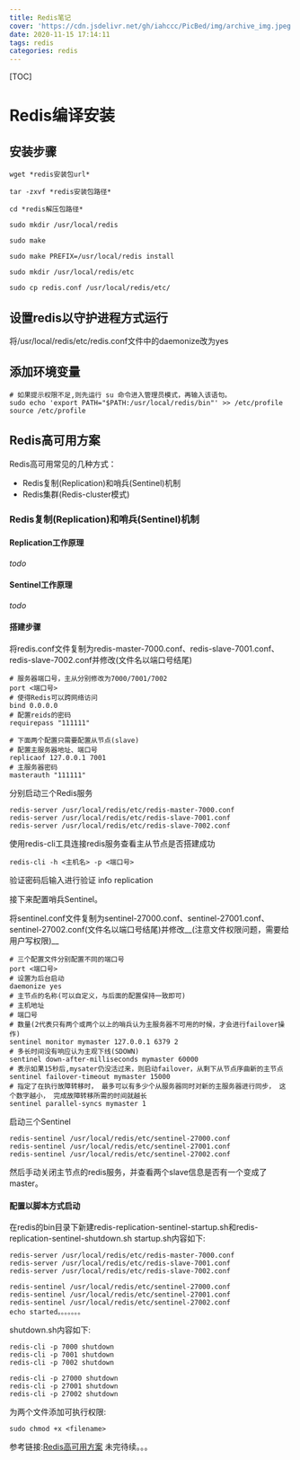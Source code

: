 ```yaml
---
title: Redis笔记
cover: 'https://cdn.jsdelivr.net/gh/iahccc/PicBed/img/archive_img.jpeg'
date: 2020-11-15 17:14:11
tags: redis
categories: redis
---
```


[TOC]

# Redis编译安装
## 安装步骤
    wget *redis安装包url*  

    tar -zxvf *redis安装包路径*  

    cd *redis解压包路径*  

    sudo mkdir /usr/local/redis  

    sudo make  

    sudo make PREFIX=/usr/local/redis install  

    sudo mkdir /usr/local/redis/etc  

    sudo cp redis.conf /usr/local/redis/etc/  

## 设置redis以守护进程方式运行
将/usr/local/redis/etc/redis.conf文件中的daemonize改为yes
## 添加环境变量
    # 如果提示权限不足,则先运行 su 命令进入管理员模式，再输入该语句。
    sudo echo 'export PATH="$PATH:/usr/local/redis/bin"' >> /etc/profile   
    source /etc/profile

## Redis高可用方案
Redis高可用常见的几种方式：
* Redis复制(Replication)和哨兵(Sentinel)机制
* Redis集群(Redis-cluster模式)

### Redis复制(Replication)和哨兵(Sentinel)机制
#### Replication工作原理
*todo*

#### Sentinel工作原理
*todo*

#### 搭建步骤
将redis.conf文件复制为redis-master-7000.conf、redis-slave-7001.conf、redis-slave-7002.conf并修改(文件名以端口号结尾)

    # 服务器端口号，主从分别修改为7000/7001/7002
    port <端口号>
    # 使得Redis可以跨网络访问 
    bind 0.0.0.0 
    # 配置reids的密码 
    requirepass "111111" 

    # 下面两个配置只需要配置从节点(slave) 
    # 配置主服务器地址、端口号 
    replicaof 127.0.0.1 7001 
    # 主服务器密码 
    masterauth "111111"

分别启动三个Redis服务

    redis-server /usr/local/redis/etc/redis-master-7000.conf
    redis-server /usr/local/redis/etc/redis-slave-7001.conf
    redis-server /usr/local/redis/etc/redis-slave-7002.conf

使用redis-cli工具连接redis服务查看主从节点是否搭建成功

    redis-cli -h <主机名> -p <端口号>
    
验证密码后输入进行验证
    info replication


接下来配置哨兵Sentinel。

将sentinel.conf文件复制为sentinel-27000.conf、sentinel-27001.conf、sentinel-27002.conf(文件名以端口号结尾)并修改__(注意文件权限问题，需要给用户写权限)__

    # 三个配置文件分别配置不同的端口号
    port <端口号>
    # 设置为后台启动
    daemonize yes
    # 主节点的名称(可以自定义，与后面的配置保持一致即可)
    # 主机地址
    # 端口号
    # 数量(2代表只有两个或两个以上的哨兵认为主服务器不可用的时候，才会进行failover操作)
    sentinel monitor mymaster 127.0.0.1 6379 2
    # 多长时间没有响应认为主观下线(SDOWN)
    sentinel down-after-milliseconds mymaster 60000
    # 表示如果15秒后,mysater仍没活过来，则启动failover，从剩下从节点序曲新的主节点
    sentinel failover-timeout mymaster 15000
    # 指定了在执行故障转移时， 最多可以有多少个从服务器同时对新的主服务器进行同步， 这个数字越小， 完成故障转移所需的时间就越长
    sentinel parallel-syncs mymaster 1

启动三个Sentinel

    redis-sentinel /usr/local/redis/etc/sentinel-27000.conf
    redis-sentinel /usr/local/redis/etc/sentinel-27001.conf
    redis-sentinel /usr/local/redis/etc/sentinel-27002.conf

然后手动关闭主节点的redis服务，并查看两个slave信息是否有一个变成了master。

#### 配置以脚本方式启动

在redis的bin目录下新建redis-replication-sentinel-startup.sh和redis-replication-sentinel-shutdown.sh
startup.sh内容如下:

    redis-server /usr/local/redis/etc/redis-master-7000.conf
    redis-server /usr/local/redis/etc/redis-slave-7001.conf
    redis-server /usr/local/redis/etc/redis-slave-7002.conf

    redis-sentinel /usr/local/redis/etc/sentinel-27000.conf
    redis-sentinel /usr/local/redis/etc/sentinel-27001.conf
    redis-sentinel /usr/local/redis/etc/sentinel-27002.conf
    echo started。。。。。。。

shutdown.sh内容如下:
    
    redis-cli -p 7000 shutdown
    redis-cli -p 7001 shutdown
    redis-cli -p 7002 shutdown

    redis-cli -p 27000 shutdown
    redis-cli -p 27001 shutdown
    redis-cli -p 27002 shutdown

为两个文件添加可执行权限:

    sudo chmod +x <filename>


参考链接:[Redis高可用方案](https://www.jianshu.com/p/7d5fbf90bcd7)
未完待续。。。
